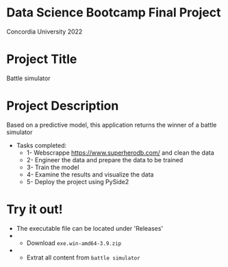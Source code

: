 # Data Science Bootcamp Final Project
Concordia University 2022

# Project Title
Battle simulator

# Project Description
Based on a predictive model, this application returns the winner of a battle simulator

* Tasks completed:
  * 1- Webscrappe <https://www.superherodb.com/> and clean the data 
  * 2- Engineer the data and prepare the data to be trained
  * 3- Train the model
  * 4- Examine the results and visualize the data
  * 5- Deploy the project using PySide2

# Try it out!
* The executable file can be located under 'Releases'
 * - Download `exe.win-amd64-3.9.zip`
 * - Extrat all content from `battle simulator`
 
